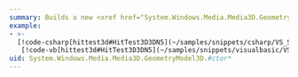 ```yaml
---
summary: Builds a new <xref href="System.Windows.Media.Media3D.GeometryModel3D"></xref>.
example:
- >-
  [!code-csharp[hittest3d#HitTest3D3DN5](~/samples/snippets/csharp/VS_Snippets_Wpf/HitTest3D/CSharp/Window1.xaml.cs#hittest3d3dn5)]
   [!code-vb[hittest3d#HitTest3D3DN5](~/samples/snippets/visualbasic/VS_Snippets_Wpf/HitTest3D/visualbasic/window1.xaml.vb#hittest3d3dn5)]
uid: System.Windows.Media.Media3D.GeometryModel3D.#ctor*
---
```

